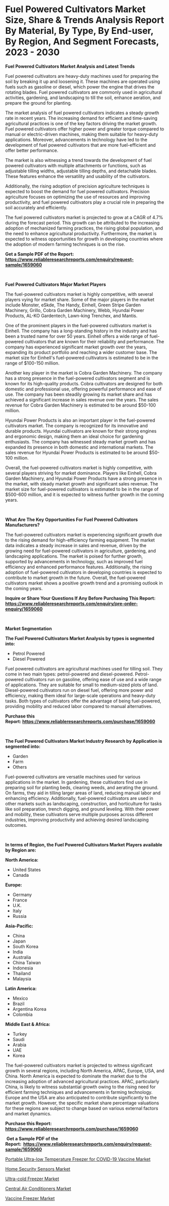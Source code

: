 <p><h1>Fuel Powered Cultivators Market Size, Share & Trends Analysis Report By Material, By Type, By End-user, By Region, And Segment Forecasts, 2023 - 2030</h1></p><p><strong>Fuel Powered Cultivators Market Analysis and Latest Trends</strong></p>
<p><p>Fuel powered cultivators are heavy-duty machines used for preparing the soil by breaking it up and loosening it. These machines are operated using fuels such as gasoline or diesel, which power the engine that drives the rotating blades. Fuel powered cultivators are commonly used in agricultural activities, gardening, and landscaping to till the soil, enhance aeration, and prepare the ground for planting.</p><p>The market analysis of fuel powered cultivators indicates a steady growth rate in recent years. The increasing demand for efficient and time-saving agricultural practices is one of the key factors driving the market growth. Fuel powered cultivators offer higher power and greater torque compared to manual or electric-driven machines, making them suitable for heavy-duty applications. Moreover, advancements in technology have led to the development of fuel powered cultivators that are more fuel-efficient and offer better performance.</p><p>The market is also witnessing a trend towards the development of fuel powered cultivators with multiple attachments or functions, such as adjustable tilling widths, adjustable tilling depths, and detachable blades. These features enhance the versatility and usability of the cultivators.</p><p>Additionally, the rising adoption of precision agriculture techniques is expected to boost the demand for fuel powered cultivators. Precision agriculture focuses on optimizing the use of resources and improving productivity, and fuel powered cultivators play a crucial role in preparing the soil accurately and efficiently.</p><p>The fuel powered cultivators market is projected to grow at a CAGR of 4.7% during the forecast period. This growth can be attributed to the increasing adoption of mechanized farming practices, the rising global population, and the need to enhance agricultural productivity. Furthermore, the market is expected to witness opportunities for growth in developing countries where the adoption of modern farming techniques is on the rise.</p></p>
<p><strong>Get a Sample PDF of the Report:&nbsp; <a href="https://www.reliableresearchreports.com/enquiry/request-sample/1659060">https://www.reliableresearchreports.com/enquiry/request-sample/1659060</a></strong></p>
<p>&nbsp;</p>
<p><strong>Fuel Powered Cultivators Major Market Players</strong></p>
<p><p>The fuel-powered cultivators market is highly competitive, with several players vying for market share. Some of the major players in the market include Monster, eSkde, The Handy, Einhell, Green Stripe Garden Machinery, Grillo, Cobra Garden Machinery, Webb, Hyundai Power Products, AL-KO Gardentech, Lawn-king Trenchex, and Mantis.</p><p>One of the prominent players in the fuel-powered cultivators market is Einhell. The company has a long-standing history in the industry and has been a trusted name for over 50 years. Einhell offers a wide range of fuel-powered cultivators that are known for their reliability and performance. The company has experienced significant market growth over the years, expanding its product portfolio and reaching a wider customer base. The market size for Einhell's fuel-powered cultivators is estimated to be in the range of $100-150 million.</p><p>Another key player in the market is Cobra Garden Machinery. The company has a strong presence in the fuel-powered cultivators segment and is known for its high-quality products. Cobra cultivators are designed for both domestic and professional use, offering powerful performance and ease of use. The company has been steadily growing its market share and has achieved a significant increase in sales revenue over the years. The sales revenue for Cobra Garden Machinery is estimated to be around $50-100 million.</p><p>Hyundai Power Products is also an important player in the fuel-powered cultivators market. The company is recognized for its innovative and durable products. Hyundai cultivators are known for their strong engines and ergonomic design, making them an ideal choice for gardening enthusiasts. The company has witnessed steady market growth and has expanded its presence in both domestic and international markets. The sales revenue for Hyundai Power Products is estimated to be around $50-100 million.</p><p>Overall, the fuel-powered cultivators market is highly competitive, with several players striving for market dominance. Players like Einhell, Cobra Garden Machinery, and Hyundai Power Products have a strong presence in the market, with steady market growth and significant sales revenue. The market size for fuel-powered cultivators is estimated to be in the range of $500-600 million, and it is expected to witness further growth in the coming years.</p></p>
<p>&nbsp;</p>
<p><strong>What Are The Key Opportunities For Fuel Powered Cultivators Manufacturers?</strong></p>
<p><p>The fuel-powered cultivators market is experiencing significant growth due to the rising demand for high-efficiency farming equipment. The market data indicates a steady increase in sales and revenue, driven by the growing need for fuel-powered cultivators in agriculture, gardening, and landscaping applications. The market is poised for further growth, supported by advancements in technology, such as improved fuel efficiency and enhanced performance features. Additionally, the rising adoption of fuel-powered cultivators in developing countries is expected to contribute to market growth in the future. Overall, the fuel-powered cultivators market shows a positive growth trend and a promising outlook in the coming years.</p></p>
<p><strong>Inquire or Share Your Questions If Any Before Purchasing This Report: <a href="https://www.reliableresearchreports.com/enquiry/pre-order-enquiry/1659060">https://www.reliableresearchreports.com/enquiry/pre-order-enquiry/1659060</a></strong></p>
<p>&nbsp;</p>
<p><strong>Market Segmentation</strong></p>
<p><strong>The Fuel Powered Cultivators Market Analysis by types is segmented into:</strong></p>
<p><ul><li>Petrol Powered</li><li>Diesel Powered</li></ul></p>
<p><p>Fuel powered cultivators are agricultural machines used for tilling soil. They come in two main types: petrol-powered and diesel-powered. Petrol-powered cultivators run on gasoline, offering ease of use and a wide range of applications. They are suitable for small to medium-sized plots of land. Diesel-powered cultivators run on diesel fuel, offering more power and efficiency, making them ideal for large-scale operations and heavy-duty tasks. Both types of cultivators offer the advantage of being fuel-powered, providing mobility and reduced labor compared to manual alternatives.</p></p>
<p><strong>Purchase this Report:&nbsp;<a href="https://www.reliableresearchreports.com/purchase/1659060">https://www.reliableresearchreports.com/purchase/1659060</a></strong></p>
<p>&nbsp;</p>
<p><strong>The Fuel Powered Cultivators Market Industry Research by Application is segmented into:</strong></p>
<p><ul><li>Garden</li><li>Farm</li><li>Others</li></ul></p>
<p><p>Fuel-powered cultivators are versatile machines used for various applications in the market. In gardening, these cultivators find use in preparing soil for planting beds, clearing weeds, and aerating the ground. On farms, they aid in tilling larger areas of land, reducing manual labor and enhancing efficiency. Additionally, fuel-powered cultivators are used in other markets such as landscaping, construction, and horticulture for tasks like soil preparation, trench digging, and ground leveling. With their power and mobility, these cultivators serve multiple purposes across different industries, improving productivity and achieving desired landscaping outcomes.</p></p>
<p>&nbsp;</p>
<p><strong>In terms of Region, the Fuel Powered Cultivators Market Players available by Region are:</strong></p>
<p>
    <p> <strong> North America: </strong>
        <ul>
            <li>United States</li>
            <li>Canada</li>
        </ul>
        </p> 
    <p> <strong> Europe: </strong>
        <ul>
            <li>Germany</li>
            <li>France</li>
            <li>U.K.</li>
            <li>Italy</li>
            <li>Russia</li>
        </ul>
        </p> 
    <p> <strong> Asia-Pacific: </strong>
        <ul>
            <li>China</li>
            <li>Japan</li>
            <li>South Korea</li>
            <li>India</li>
            <li>Australia</li>
            <li>China Taiwan</li>
            <li>Indonesia</li>
            <li>Thailand</li>
            <li>Malaysia</li>
        </ul>
        </p> 
    <p> <strong> Latin America: </strong>
        <ul>
            <li>Mexico</li>
            <li>Brazil</li>
            <li>Argentina Korea</li>
            <li>Colombia</li>
        </ul>
        </p> 
    <p> <strong> Middle East & Africa: </strong>
        <ul>
            <li>Turkey</li>
            <li>Saudi</li>
            <li>Arabia</li>
            <li>UAE</li>
            <li>Korea</li>
        </ul>
    </p>
    </p>
<p><p>The fuel-powered cultivators market is projected to witness significant growth in several regions, including North America, APAC, Europe, USA, and China. North America is expected to dominate the market due to the increasing adoption of advanced agricultural practices. APAC, particularly China, is likely to witness substantial growth owing to the rising need for efficient farming techniques and advancements in farming technology. Europe and the USA are also anticipated to contribute significantly to the market growth. However, the specific market share percentage valuations for these regions are subject to change based on various external factors and market dynamics.</p></p>
<p><strong>Purchase this Report: <a href="https://www.reliableresearchreports.com/purchase/1659060">https://www.reliableresearchreports.com/purchase/1659060</a></strong></p>
<p>&nbsp;<strong>Get a Sample PDF of the Report:&nbsp;&nbsp;<a href="https://www.reliableresearchreports.com/enquiry/request-sample/1659060">https://www.reliableresearchreports.com/enquiry/request-sample/1659060</a></strong></p>
<p><strong></strong></p>
<p><p><a href="https://www.linkedin.com/pulse/portable-ultra-low-temperature-freezer-covid-19-vaccine/">Portable Ultra-low Temperature Freezer for COVID-19 Vaccine Market</a></p><p><a href="https://medium.com/@paulmcglynn6456/home-security-sensors-market-size-growth-forecast-2023-2030-b74e94b6d1ef">Home Security Sensors Market</a></p><p><a href="https://www.linkedin.com/pulse/ultra-cold-freezer-market-size-growth-forecast/">Ultra-cold Freezer Market</a></p><p><a href="https://medium.com/@merrittrice2023/central-air-conditioners-market-size-growth-forecast-2023-2030-8ce3fd06c736">Central Air Conditioners Market</a></p><p><a href="https://www.linkedin.com/pulse/decoding-vaccine-freezer-market-deep-dive-latest-trends/">Vaccine Freezer Market</a></p></p>